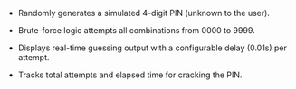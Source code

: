 * Randomly generates a simulated 4-digit PIN (unknown to the user).

* Brute-force logic attempts all combinations from 0000 to 9999.

* Displays real-time guessing output with a configurable delay (0.01s) per attempt.

* Tracks total attempts and elapsed time for cracking the PIN.
